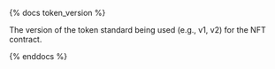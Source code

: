 {% docs token_version %}

The version of the token standard being used (e.g., v1, v2) for the NFT contract.

{% enddocs %}
